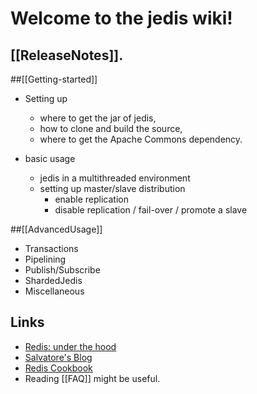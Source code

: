 # Welcome to the jedis wiki!

## [[ReleaseNotes]].

##[[Getting-started]]

* Setting up
    - where to get the jar of jedis,
    - how to clone and build the source, 
    - where to get the Apache Commons dependency.

* basic usage 
    - jedis in a multithreaded environment
    - setting up master/slave distribution 
        - enable replication
        - disable replication / fail-over / promote a slave
 

##[[AdvancedUsage]]

* Transactions
* Pipelining
* Publish/Subscribe
* ShardedJedis
* Miscellaneous

## Links

* [Redis: under the hood](http://pauladamsmith.com/articles/redis-under-the-hood.html)
* [Salvatore's Blog](http://antirez.com/)
* [Redis Cookbook](http://my.safaribooksonline.com/book/databases/9781449311353/copyright/cvr1)
* Reading [[FAQ]] might be useful.
